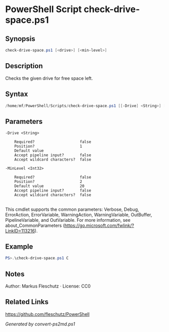 # PowerShell Script check-drive-space.ps1

## Synopsis
```powershell
check-drive-space.ps1 [<drive>] [<min-level>]
```

## Description
Checks the given drive for free space left.

## Syntax
```powershell
/home/mf/PowerShell/Scripts/check-drive-space.ps1 [[-Drive] <String>] [[-MinLevel] <Int32>] [<CommonParameters>]
```

## Parameters

```
-Drive <String>
    
    Required?                    false
    Position?                    1
    Default value                
    Accept pipeline input?       false
    Accept wildcard characters?  false
```

```
-MinLevel <Int32>
    
    Required?                    false
    Position?                    2
    Default value                20
    Accept pipeline input?       false
    Accept wildcard characters?  false
```
## <CommonParameters>
This cmdlet supports the common parameters: Verbose, Debug, ErrorAction, ErrorVariable, WarningAction, WarningVariable, OutBuffer, PipelineVariable, and OutVariable. For more information, see about_CommonParameters (https://go.microsoft.com/fwlink/?LinkID=113216).

## Example
```powershell
PS>.\check-drive-space.ps1 C
```


## Notes
Author: Markus Fleschutz · License: CC0

## Related Links
https://github.com/fleschutz/PowerShell

*Generated by convert-ps2md.ps1*
